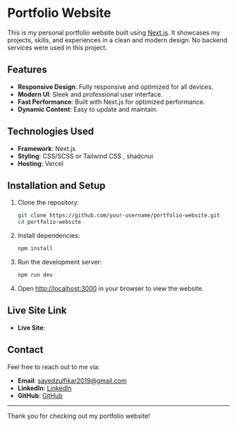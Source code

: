 # Portfolio Website

This is my personal portfolio website built using [Next.js](https://nextjs.org/). It showcases my projects, skills, and experiences in a clean and modern design. No backend services were used in this project.

## Features

- **Responsive Design**: Fully responsive and optimized for all devices.
- **Modern UI**: Sleek and professional user interface.
- **Fast Performance**: Built with Next.js for optimized performance.
- **Dynamic Content**: Easy to update and maintain.

## Technologies Used

- **Framework**: Next.js
- **Styling**: CSS/SCSS or Tailwind CSS , shadcnui
- **Hosting**: Vercel

## Installation and Setup

1. Clone the repository:

   ```bash
   git clone https://github.com/your-username/portfolio-website.git
   cd portfolio-website
   ```

2. Install dependencies:

   ```bash
   npm install
   ```

3. Run the development server:

   ```bash
   npm run dev
   ```

4. Open [http://localhost:3000](http://localhost:3000) in your browser to view the website.

## Live Site Link

- **Live Site**: []()

## Contact

Feel free to reach out to me via:

- **Email**: sayedzulfikar2019@gmail.com
- **LinkedIn**: [ LinkedIn ](https://linkedin.com/in/sayed-zulfikarmahmud)
- **GitHub**: [ GitHub ](https://github.com/zulfikar2022)

---

Thank you for checking out my portfolio website!
